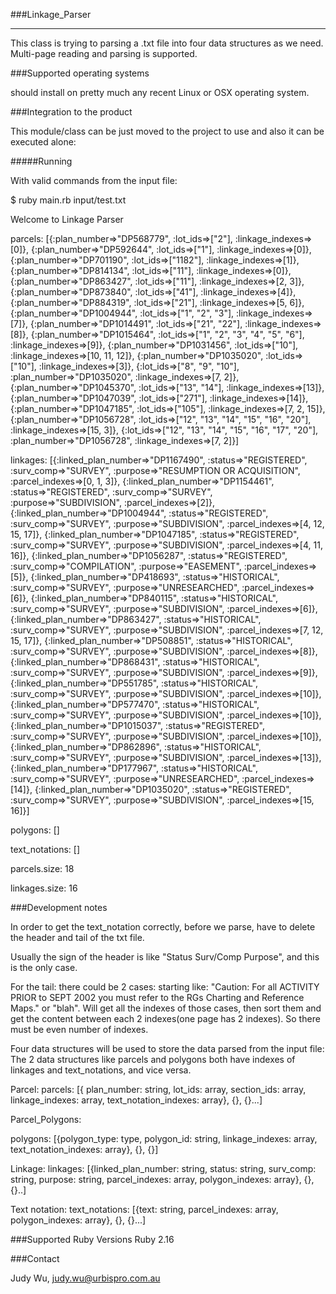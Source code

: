 ###Linkage_Parser
_____________________________________________________

This class is trying to parsing a .txt file into four data structures as we need. Multi-page reading and parsing is supported. 

###Supported operating systems

should install on pretty much any recent Linux or OSX operating system.

###Integration to the product

This module/class can be just moved to the project to use and also it can be executed alone:

#####Running

With valid commands from the input file:

$ ruby main.rb input/test.txt

Welcome to Linkage Parser

parcels: [{:plan_number=>"DP568779", :lot_ids=>["2"], :linkage_indexes=>[0]}, {:plan_number=>"DP592644", :lot_ids=>["1"], :linkage_indexes=>[0]}, {:plan_number=>"DP701190", :lot_ids=>["1182"], :linkage_indexes=>[1]}, {:plan_number=>"DP814134", :lot_ids=>["11"], :linkage_indexes=>[0]}, {:plan_number=>"DP863427", :lot_ids=>["11"], :linkage_indexes=>[2, 3]}, {:plan_number=>"DP873840", :lot_ids=>["41"], :linkage_indexes=>[4]}, {:plan_number=>"DP884319", :lot_ids=>["21"], :linkage_indexes=>[5, 6]}, {:plan_number=>"DP1004944", :lot_ids=>["1", "2", "3"], :linkage_indexes=>[7]}, {:plan_number=>"DP1014491", :lot_ids=>["21", "22"], :linkage_indexes=>[8]}, {:plan_number=>"DP1015464", :lot_ids=>["1", "2", "3", "4", "5", "6"], :linkage_indexes=>[9]}, {:plan_number=>"DP1031456", :lot_ids=>["10"], :linkage_indexes=>[10, 11, 12]}, {:plan_number=>"DP1035020", :lot_ids=>["10"], :linkage_indexes=>[3]}, {:lot_ids=>["8", "9", "10"], :plan_number=>"DP1035020", :linkage_indexes=>[7, 2]}, {:plan_number=>"DP1045370", :lot_ids=>["13", "14"], :linkage_indexes=>[13]}, {:plan_number=>"DP1047039", :lot_ids=>["271"], :linkage_indexes=>[14]}, {:plan_number=>"DP1047185", :lot_ids=>["105"], :linkage_indexes=>[7, 2, 15]}, {:plan_number=>"DP1056728", :lot_ids=>["12", "13", "14", "15", "16", "20"], :linkage_indexes=>[15, 3]}, {:lot_ids=>["12", "13", "14", "15", "16", "17", "20"], :plan_number=>"DP1056728", :linkage_indexes=>[7, 2]}]

linkages: [{:linked_plan_number=>"DP1167490", :status=>"REGISTERED", :surv_comp=>"SURVEY", :purpose=>"RESUMPTION OR ACQUISITION", :parcel_indexes=>[0, 1, 3]}, {:linked_plan_number=>"DP1154461", :status=>"REGISTERED", :surv_comp=>"SURVEY", :purpose=>"SUBDIVISION", :parcel_indexes=>[2]}, {:linked_plan_number=>"DP1004944", :status=>"REGISTERED", :surv_comp=>"SURVEY", :purpose=>"SUBDIVISION", :parcel_indexes=>[4, 12, 15, 17]}, {:linked_plan_number=>"DP1047185", :status=>"REGISTERED", :surv_comp=>"SURVEY", :purpose=>"SUBDIVISION", :parcel_indexes=>[4, 11, 16]}, {:linked_plan_number=>"DP1056287", :status=>"REGISTERED", :surv_comp=>"COMPILATION", :purpose=>"EASEMENT", :parcel_indexes=>[5]}, {:linked_plan_number=>"DP418693", :status=>"HISTORICAL", :surv_comp=>"SURVEY", :purpose=>"UNRESEARCHED", :parcel_indexes=>[6]}, {:linked_plan_number=>"DP840115", :status=>"HISTORICAL", :surv_comp=>"SURVEY", :purpose=>"SUBDIVISION", :parcel_indexes=>[6]}, {:linked_plan_number=>"DP863427", :status=>"HISTORICAL", :surv_comp=>"SURVEY", :purpose=>"SUBDIVISION", :parcel_indexes=>[7, 12, 15, 17]}, {:linked_plan_number=>"DP508851", :status=>"HISTORICAL", :surv_comp=>"SURVEY", :purpose=>"SUBDIVISION", :parcel_indexes=>[8]}, {:linked_plan_number=>"DP868431", :status=>"HISTORICAL", :surv_comp=>"SURVEY", :purpose=>"SUBDIVISION", :parcel_indexes=>[9]}, {:linked_plan_number=>"DP551785", :status=>"HISTORICAL", :surv_comp=>"SURVEY", :purpose=>"SUBDIVISION", :parcel_indexes=>[10]}, {:linked_plan_number=>"DP577470", :status=>"HISTORICAL", :surv_comp=>"SURVEY", :purpose=>"SUBDIVISION", :parcel_indexes=>[10]}, {:linked_plan_number=>"DP1015037", :status=>"REGISTERED", :surv_comp=>"SURVEY", :purpose=>"SUBDIVISION", :parcel_indexes=>[10]}, {:linked_plan_number=>"DP862896", :status=>"HISTORICAL", :surv_comp=>"SURVEY", :purpose=>"SUBDIVISION", :parcel_indexes=>[13]}, {:linked_plan_number=>"DP177967", :status=>"HISTORICAL", :surv_comp=>"SURVEY", :purpose=>"UNRESEARCHED", :parcel_indexes=>[14]}, {:linked_plan_number=>"DP1035020", :status=>"REGISTERED", :surv_comp=>"SURVEY", :purpose=>"SUBDIVISION", :parcel_indexes=>[15, 16]}]

polygons: []

text_notations: []

parcels.size: 18

linkages.size: 16


###Development notes

In order to get the text_notation correctly, before we parse, have to delete the header and tail of the txt file.

Usually the sign of the header is like "Status                       Surv/Comp                Purpose", and this is the only case. 

For the tail: there could be 2 cases: starting like:  "Caution:      For all ACTIVITY PRIOR to SEPT 2002 you must refer to the RGs Charting and Reference Maps." 
or "blah". Will get all the indexes of those cases, then sort them and get the content between each 2 indexes(one page has 2 indexes). So there must be even number of indexes. 


Four data structures will be used to store the data parsed from the input file: 
The 2 data structures like parcels and polygons both have indexes of linkages and text_notations, and vice versa. 

Parcel: 
parcels: [{ plan_number: string, lot_ids: array, section_ids: array, linkage_indexes: array, text_notation_indexes: array}, {}, {}...]


Parcel_Polygons: 

polygons: [{polygon_type: type, polygon_id: string, linkage_indexes: array, text_notation_indexes: array}, {}, {}]

Linkage: 
linkages: [{linked_plan_number: string, status: string, surv_comp: string, purpose: string, parcel_indexes: array, polygon_indexes: array}, {}, {}..]

Text notation: 
text_notations: [{text: string, parcel_indexes: array, polygon_indexes: array}, {}, {}...]

###Supported Ruby Versions
Ruby 2.16

###Contact

Judy Wu, judy.wu@urbispro.com.au
